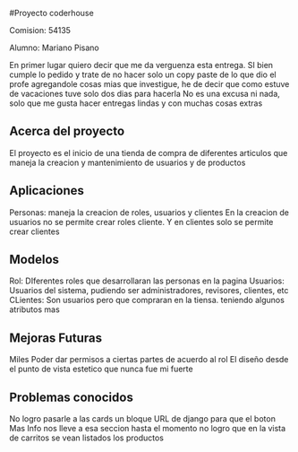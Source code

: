 #Proyecto coderhouse

Comision: 54135

Alumno: Mariano Pisano

En primer lugar quiero decir que me da verguenza esta entrega.
SI bien cumple lo pedido y trate de no hacer solo un copy paste de lo que dio el profe
agregandole cosas mias que investigue, he de decir que como estuve de vacaciones tuve solo dos dias para hacerla
No es una excusa ni nada, solo que me gusta hacer entregas lindas y con muchas cosas extras


## Acerca del proyecto
El proyecto es el inicio de una tienda de compra de diferentes articulos que maneja la creacion y mantenimiento de usuarios y de productos

## Aplicaciones
Personas: maneja la creacion de roles, usuarios y clientes
En la creacion de usuarios no se permite crear roles cliente.
Y en clientes solo se permite crear clientes

## Modelos
Rol: DIferentes roles que desarrollaran las personas en la pagina
Usuarios: Usuarios del sistema, pudiendo ser administradores, revisores, clientes, etc
CLientes: Son usuarios pero que compraran en la tiensa. teniendo algunos atributos mas


## Mejoras Futuras
Miles
Poder dar permisos a ciertas partes de acuerdo al rol
El diseño desde el punto de vista estetico que nunca fue mi fuerte

## Problemas conocidos
No logro pasarle a las cards un bloque URL de django para que el boton Mas Info nos lleve a esa seccion
hasta el momento no logro que en la vista de carritos se vean listados los productos